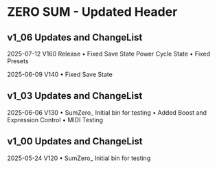 # ZERO SUM - Updated Header


## v1_06 Updates and ChangeList

2025-07-12 V160  Release
• Fixed Save State Power Cycle State
• Fixed Presets

2025-06-09 V140
• Fixed Save State


## v1_03 Updates and ChangeList

2025-06-06 V130
• SumZero_ Initial bin for testing 
• Added Boost and Expression Control
• MIDI Testing


## v1_00 Updates and ChangeList

2025-05-24 V120
• SumZero_ Initial bin for testing

